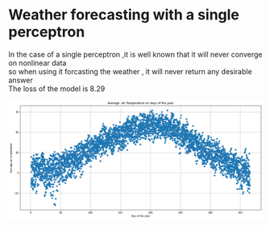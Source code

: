 # Weather forecasting with a single perceptron
 
  In the case of a single perceptron ,it is well known that it will never converge on nonlinear data</br>
  so when using it forcasting the weather , it will never return any desirable answer</br>
  The loss of the model is 8.29
  
  

  
  <img src='https://github.com/Parisa-Bagherzadeh/Machine-Learning/blob/main/Assignment39/charts/chart.png' width='900'>
